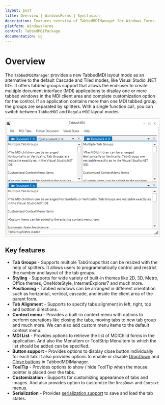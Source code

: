 ```yaml
---
layout: post
title: Overview | WindowsForms | Syncfusion
description: Features overview of TabbedMDIManager for Windows Forms.
platform: WindowsForms
control: TabbedMDIPackage 
documentation: ug
---
```


# Overview

The `TabbedMDIManager` provides a new TabbedMDI layout mode as an alternative to the default Cascade and Tiled modes, like Visual Studio .NET IDE. It offers tabbed groups support that allows the end-user to create multiple document interface (MDI) applications to display one or more tabbed windows in the MDI client area and complete customization option for the control. If an application contains more than one MDI tabbed group, the groups are separated by splitters. With a single function call, you can switch between `TabbedMDI` and `RegularMDI` layout modes.

![](Overview_images/TabbedMDIManager.png)

## Key features 

* **Tab Groups** - Supports multiple TabGroups that can be resized with the help of splitters. It allows users to programmatically control and restrict the number and layout of the tab groups.
* **Styling** - Supports for wide variety of built-in themes like 2D, 3D, Metro, Office themes, OneNoteStyle, InternetExplorer7 and much more.
* **Positioning** - Tabbed windows can be arranged in different orientation such as horizontal, vertical, cascade, and inside the client area of the parent form. 
* **Tab Alignment** - Supports to specify tabs alignment in left, right, top and bottom directions.
* **Context menu** -  Provides a built-in context menu with options to perform operations like closing the tabs, moving tabs to new tab group and much more. We can also add custom menu items to the default context menu.
* **MDI List** - Provides options to retrieve the list of MDIChild forms in the application. And also the MenuItem or ToolStrip MenuItem to which the list should be added can be specified.
* **Button support** - Provides options to display close button individually for each tab. It also provides options to enable or disable [DropDown](/windowsforms/tabbedmdi/button-settings#dropdown-button) and [Close buttons](/windowsforms/tabbedmdi/button-settings#close-button) in TabbedMDIManager. 
* **ToolTip** - Provides options to show / hide ToolTip when the mouse pointer is placed over the tabs.
* **Customization** - Supports for customizing appearance of tabs and images. And also provides option to customize the `DropDown` and `Context` menus.
* **Serialization** - Provides [serialization support](/windowsforms/tabbedmdi/serialization-support) to save and load the tab states.
